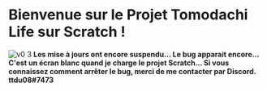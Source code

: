 # Bienvenue sur le Projet Tomodachi Life sur Scratch !
 ![v0 3](https://repository-images.githubusercontent.com/554908589/8222559f-d0d1-4b1c-b6b4-9715ffafccde)
**Les mise à jours ont encore suspendu... Le bug apparait encore... C'est un écran blanc quand je charge le projet Scratch... Si vous connaissez comment arrêter le bug, merci de me contacter par Discord. ttdu08#7473**
